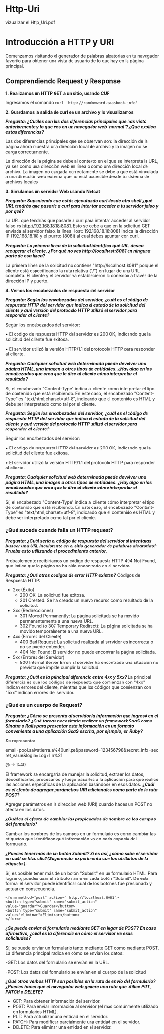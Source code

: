 # Http-Uri
vizualizar el Http_Uri.pdf

# Introducción a HTTP y URI
Comenzamos visitando el generador de palabras aleatorias en tu navegador favorito para obtener una vista de usuario de lo que hay en la página principal.

## Comprendiendo Request y Response
**1. Realizamos un HTTP GET a un sitio, usando CUR**

Ingresamos el comando ``` curl 'http://randomword.saasbook.info' ```

**2. Guardamos la salida de curl en un archivo y lo visualizamos**

***Pregunta: ¿Cuáles son las dos diferencias principales que has visto anteriormente y lo que ves en
un navegador web 'normal'? ¿Qué explica estas diferencias?***

Las dos diferencias principales que se observan son: la dirección de la página ahora muestra una
dirección local de archivo y la imagen no se carga correctamente.

La dirección de la página se debe al contexto en el que se interpreta la URL, ya sea como una
dirección web en línea o como una dirección local de archivo. La imagen no cargada
correctamente se debe a que está vinculada a una dirección web externa que no está accesible desde tu sistema de archivos locales

**3. Simulamos un servidor Web usando Netcat**

***Pregunta: Suponiendo que estás ejecutando curl desde otro shell ¿qué URL tendrás que pasarle
a curl para intentar acceder a tu servidor falso y por qué?***

La URL que tendrías que pasarle a curl para intentar acceder al servidor falso es
http://192.168.18.18:8081. Esto se debe a que en la solicitud GET enviada al servidor falso, la línea
Host: 192.168.18.18:8081 indica la dirección IP (192.168.18.18) y el puerto (8081) al cual debes
apuntar con curl.

***Pregunta: La primera línea de la solicitud identifica qué URL desea recuperar el cliente. ¿Por qué
no ves http://localhost:8081 en ninguna parte de esa línea?***


La primera línea de la solicitud no contiene "http://localhost:8081" porque el cliente está
especificando la ruta relativa ("/") en lugar de una URL completa. El cliente y el servidor ya
establecieron la conexión a través de la dirección IP y puerto.

**4. Vemos los encabezados de respuesta del servidor**

***Pregunta: Según los encabezados del servidor, ¿cuál es el código de respuesta HTTP del servidor
que indica el estado de la solicitud del cliente y qué versión del protocolo HTTP utilizó el servidor
para responder al cliente?***

Según los encabezados del servidor:

• El código de respuesta HTTP del servidor es 200 OK, indicando que la solicitud del cliente
fue exitosa.

• El servidor utilizó la versión HTTP/1.1 del protocolo HTTP para responder al cliente.

***Pregunta: Cualquier solicitud web determinada puede devolver una página HTML, una imagen u
otros tipos de entidades. ¿Hay algo en los encabezados que crea que le dice al cliente cómo
interpretar el resultado?***

Sí, el encabezado "Content-Type" indica al cliente cómo interpretar el tipo de contenido que está
recibiendo. En este caso, el encabezado "Content-Type" es "text/html;charset=utf-8", indicando
que el contenido es HTML y debe ser interpretado como tal por el cliente.

***Pregunta: Según los encabezados del servidor, ¿cuál es el código de respuesta HTTP del servidor
que indica el estado de la solicitud del cliente y qué versión del protocolo HTTP utilizó el servidor
para responder al cliente?***

Según los encabezados del servidor:

• El código de respuesta HTTP del servidor es 200 OK, indicando que la solicitud del cliente
fue exitosa.

• El servidor utilizó la versión HTTP/1.1 del protocolo HTTP para responder al cliente.

***Pregunta: Cualquier solicitud web determinada puede devolver una página HTML, una imagen u
otros tipos de entidades. ¿Hay algo en los encabezados que crea que le dice al cliente cómo
interpretar el resultado?***

Sí, el encabezado "Content-Type" indica al cliente cómo interpretar el tipo de contenido que está
recibiendo. En este caso, el encabezado "Content-Type" es "text/html;charset=utf-8", indicando
que el contenido es HTML y debe ser interpretado como tal por el cliente.

### ¿Qué sucede cuando falla un HTTP request?
***Pregunta: ¿Cuál sería el código de respuesta del servidor si intentaras buscar una URL
inexistente en el sitio generador de palabras aleatorias? Prueba esto utilizando el procedimiento
anterior.***

Probablemente recibiríamos un código de respuesta HTTP 404 Not Found, que indica que la página
no ha sido encontrada en el servidor.

***Pregunta: ¿Qué otros códigos de error HTTP existen?***
Códigos de Respuesta HTTP:

- 2xx (Éxito)
  - 200 OK: La solicitud fue exitosa.
  - 201 Created: Se ha creado un nuevo recurso como resultado de la solicitud.
- 3xx (Redirecciones)
  - 301 Moved Permanently: La página solicitada se ha movido permanentemente a
una nueva URL.
  - 302 Found (o 307 Temporary Redirect): La página solicitada se ha movido
temporalmente a una nueva URL.
- 4xx (Errores del Cliente)
  - 400 Bad Request: La solicitud realizada al servidor es incorrecta o no se puede
entender.
  - 404 Not Found: El servidor no puede encontrar la página solicitada.
- 5xx (Errores del Servidor)
  - 500 Internal Server Error: El servidor ha encontrado una situación no prevista que
impide cumplir la solicitud.

***Pregunta: ¿Cuál es la principal diferencia entre 4xx y 5xx?***
La principal diferencia es que los códigos de respuesta que comienzan con "4xx" indican errores
del cliente, mientras que los códigos que comienzan con "5xx" indican errores del servidor.

### ¿Qué es un cuerpo de Request?

***Pregunta: ¿Cómo se presenta al servidor la información que ingresó en el formulario? ¿Qué
tareas necesitaría realizar un framework SaaS como Sinatra o Rails para presentar esta
información en un formato conveniente a una aplicación SaaS escrita, por ejemplo, en Ruby?***

Se representa:

email=pool.salvatierra.a%40uni.pe&password=123456798&secret_info=secret_value&login=Log+I
n%21

@ -> %40

El framework se encargaría de manejar la solicitud, extraer los datos, decodificarlos, procesarlos y
luego pasarlos a la aplicación para que realice las acciones específicas de la aplicación basándose
en esos datos.
***¿Cuál es el efecto de agregar parámetros URI adicionales como parte de la ruta POST?***

Agregar parámetros en la dirección web (URI) cuando haces un POST no afecta en los datos.

***¿Cuál es el efecto de cambiar las propiedades de nombre de los campos del formulario?***

Cambiar los nombres de los campos en un formulario es como cambiar las etiquetas que
identifican qué información va en cada espacio del formulario.

***¿Puedes tener más de un botón Submit? Si es así, ¿cómo sabe el servidor en cuál se hizo clic?(Sugerencia: experimenta con los atributos de la etiqueta <submit>).***

Sí, es posible tener más de un botón "Submit" en un formulario HTML. Para lograrlo, puedes usar el atributo name en cada botón "Submit". De esta forma, el servidor puede identificar cuál de los botones fue presionado y actuar en consecuencia.
```
<form method="post" action=" http://localhost:8081">
<button type="submit" name="submit_action"
value="guardar">Guardar</button>
<button type="submit" name="submit_action"
value="eliminar">Eliminar</button>
</form>
```
***¿Se puede enviar el formulario mediante GET en lugar de POST? En caso afirmativo, ¿cuál es la diferencia en cómo el servidor ve esas solicitudes?***

Sí, se puede enviar un formulario tanto mediante GET como mediante POST. La diferencia
principal radica en cómo se envían los datos:

-GET: Los datos del formulario se envían en la URL.

-POST: Los datos del formulario se envían en el cuerpo de la solicitud

***¿Qué otros verbos HTTP son posibles en la ruta de envío del formulario? ¿Puedes hacer que el navegador web genere una ruta que utilice PUT, PATCH o DELETE?***

-  GET: Para obtener información del servidor.
-  POST: Para enviar información al servidor (el más comúnmente utilizado en formularios
HTML).
-  PUT: Para actualizar una entidad en el servidor.
-  PATCH: Para modificar parcialmente una entidad en el servidor.
-  DELETE: Para eliminar una entidad en el servidor.








